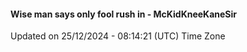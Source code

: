 #### Wise man says only fool rush in - McKidKneeKaneSir
Updated on 25/12/2024 - 08:14:21 (UTC) Time Zone
